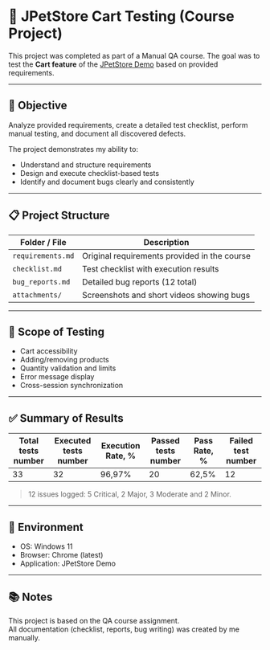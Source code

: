 # 🐥 JPetStore Cart Testing (Course Project)

This project was completed as part of a Manual QA course.
The goal was to test the **Cart feature** of the [JPetStore Demo](https://jpetstore.mate.academy/) based on provided requirements.

---

## 🎯 Objective
Analyze provided requirements, create a detailed test checklist, perform manual testing, and document all discovered defects.  

The project demonstrates my ability to:
- Understand and structure requirements  
- Design and execute checklist-based tests  
- Identify and document bugs clearly and consistently

---

## 📋 Project Structure
| Folder / File | Description |
|----------------|-------------|
| `requirements.md` | Original requirements provided in the course |
| `checklist.md` | Test checklist with execution results |
| `bug_reports.md` | Detailed bug reports (12 total) |
| `attachments/` | Screenshots and short videos showing bugs |

---

## 🧠 Scope of Testing
- Cart accessibility  
- Adding/removing products  
- Quantity validation and limits  
- Error message display  
- Cross-session synchronization  

---

## ✅ Summary of Results
| Total tests number | Executed tests number | Execution Rate, % | Passed tests number | Pass Rate, % | Failed test number |
|------------------|--------|--------|----------|--------|----------|
| 33 | 32 | 96,97% | 20 | 62,5% | 12 |

> 12 issues logged: 5 Critical, 2 Major, 3 Moderate and 2 Minor.

---

## 🧩 Environment
- OS: Windows 11  
- Browser: Chrome (latest)  
- Application: JPetStore Demo  

---

## 📚 Notes
This project is based on the QA course assignment.  
All documentation (checklist, reports, bug writing) was created by me manually.


